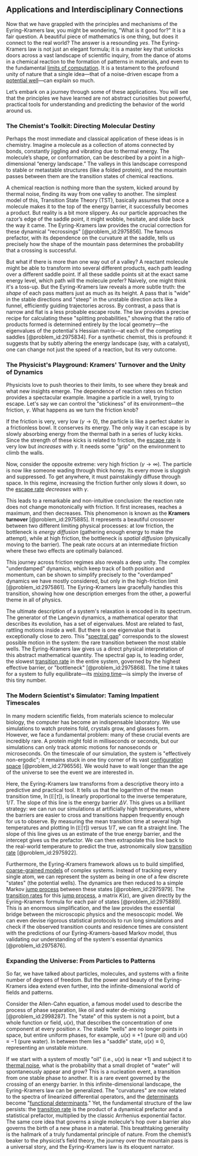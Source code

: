 ## Applications and Interdisciplinary Connections

Now that we have grappled with the principles and mechanisms of the Eyring-Kramers law, you might be wondering, "What is it good for?" It is a fair question. A beautiful piece of mathematics is one thing, but does it connect to the real world? The answer is a resounding *yes*. The Eyring-Kramers law is not just an elegant formula; it is a master key that unlocks doors across a vast landscape of scientific inquiry, from the dance of atoms in a chemical reaction to the formation of patterns in materials, and even to the fundamental [limits of computation](@article_id:137715). It is a testament to the profound unity of nature that a single idea—that of a noise-driven escape from a [potential well](@article_id:151646)—can explain so much.

Let’s embark on a journey through some of these applications. You will see that the principles we have learned are not abstract curiosities but powerful, practical tools for understanding and predicting the behavior of the world around us.

### The Chemist's Toolkit: Directing Molecular Destiny

Perhaps the most immediate and classical application of these ideas is in chemistry. Imagine a molecule as a collection of atoms connected by bonds, constantly jiggling and vibrating due to thermal energy. The molecule’s shape, or conformation, can be described by a point in a high-dimensional “energy landscape.” The valleys in this landscape correspond to stable or metastable structures (like a folded protein), and the mountain passes between them are the transition states of chemical reactions.

A chemical reaction is nothing more than the system, kicked around by thermal noise, finding its way from one valley to another. The simplest model of this, Transition State Theory (TST), basically assumes that once a molecule makes it to the top of the energy barrier, it successfully becomes a product. But reality is a bit more slippery. As our particle approaches the razor’s edge of the saddle point, it might wobble, hesitate, and slide back the way it came. The Eyring-Kramers law provides the crucial correction for these dynamical "recrossings" [@problem_id:2975856]. The famous prefactor, with its dependence on the curvature at the saddle, tells us precisely how the shape of the mountain pass determines the probability that a crossing is successful.

But what if there is more than one way out of a valley? A reactant molecule might be able to transform into several different products, each path leading over a different saddle point. If all these saddle points sit at the exact same energy level, which path will the molecule prefer? Naively, one might think it's a toss-up. But the Eyring-Kramers law reveals a more subtle truth: the *shape* of each pass matters just as much as its height. A pass that is "wide" in the stable directions and "steep" in the unstable direction acts like a funnel, efficiently guiding trajectories across. By contrast, a pass that is narrow and flat is a less probable escape route. The law provides a precise recipe for calculating these "splitting probabilities," showing that the ratio of products formed is determined entirely by the local geometry—the eigenvalues of the potential's Hessian matrix—at each of the competing saddles [@problem_id:2975834]. For a synthetic chemist, this is profound: it suggests that by subtly altering the energy landscape (say, with a catalyst), one can change not just the speed of a reaction, but its very outcome.

### The Physicist's Playground: Kramers' Turnover and the Unity of Dynamics

Physicists love to push theories to their limits, to see where they break and what new insights emerge. The dependence of reaction rates on friction provides a spectacular example. Imagine a particle in a well, trying to escape. Let's say we can control the "stickiness" of its environment—the friction, $\gamma$. What happens as we turn the friction knob?

If the friction is very, very low ($\gamma \to 0$), the particle is like a perfect skater in a frictionless bowl. It conserves its energy. The only way it can escape is by slowly absorbing energy from the thermal bath in a series of lucky kicks. Since the strength of these kicks is related to friction, the [escape rate](@article_id:199324) is very low but *increases* with $\gamma$. It needs some "grip" on the environment to climb the walls.

Now, consider the opposite extreme: very high friction ($\gamma \to \infty$). The particle is now like someone wading through thick honey. Its every move is sluggish and suppressed. To get anywhere, it must painstakingly diffuse through space. In this regime, increasing the friction further only slows it down, so the [escape rate](@article_id:199324) *decreases* with $\gamma$.

This leads to a remarkable and non-intuitive conclusion: the reaction rate does not change monotonically with friction. It first increases, reaches a maximum, and then decreases. This phenomenon is known as the **Kramers turnover** [@problem_id:2975885]. It represents a beautiful crossover between two different limiting physical processes: at low friction, the bottleneck is *energy diffusion* (gathering enough energy to make the attempt), while at high friction, the bottleneck is *spatial diffusion* (physically moving to the barrier). The peak rate occurs at an intermediate friction where these two effects are optimally balanced.

This journey across friction regimes also reveals a deep unity. The complex "underdamped" dynamics, which keep track of both position and momentum, can be shown to simplify precisely to the "overdamped" dynamics we have mostly considered, but only in the high-friction limit [@problem_id:2975861]. The Eyring-Kramers law gracefully handles this transition, showing how one description emerges from the other, a powerful theme in all of physics.

The ultimate description of a system's relaxation is encoded in its spectrum. The generator of the Langevin dynamics, a mathematical operator that describes its evolution, has a set of eigenvalues. Most are related to fast, rattling motions inside a well. But there is one eigenvalue that is exceptionally close to zero. This "[spectral gap](@article_id:144383)" corresponds to the slowest possible motion in the system: the rare transition between the most stable wells. The Eyring-Kramers law gives us a direct physical interpretation of this abstract mathematical quantity. The spectral gap is, to leading order, the slowest [transition rate](@article_id:261890) in the entire system, governed by the highest effective barrier, or "bottleneck" [@problem_id:2975868]. The time it takes for a system to fully equilibrate—its [mixing time](@article_id:261880)—is simply the inverse of this tiny number.

### The Modern Scientist's Simulator: Taming Impatient Timescales

In many modern scientific fields, from materials science to molecular biology, the computer has become an indispensable laboratory. We use simulations to watch proteins fold, crystals grow, and glasses form. However, we face a fundamental problem: many of these crucial events are incredibly rare. A protein might fold in milliseconds or seconds, but our simulations can only track atomic motions for nanoseconds or microseconds. On the timescale of our simulation, the system is "effectively non-ergodic"; it remains stuck in one tiny corner of its vast [configuration space](@article_id:149037) [@problem_id:2796556]. We would have to wait longer than the age of the universe to see the event we are interested in.

Here, the Eyring-Kramers law transforms from a descriptive theory into a predictive and practical tool. It tells us that the logarithm of the mean transition time, $\ln(\mathbb{E}[\tau])$, is linearly proportional to the inverse temperature, $1/T$. The slope of this line is the energy barrier $\Delta V$. This gives us a brilliant strategy: we can run our simulations at artificially high temperatures, where the barriers are easier to cross and transitions happen frequently enough for us to observe. By measuring the mean transition time at several high temperatures and plotting $\ln(\mathbb{E}[\tau])$ versus $1/T$, we can fit a straight line. The slope of this line gives us an estimate of the true energy barrier, and the intercept gives us the prefactor. We can then extrapolate this line back to the real-world temperature to predict the true, astronomically slow [transition rate](@article_id:261890) [@problem_id:2975922].

Furthermore, the Eyring-Kramers framework allows us to build simplified, [coarse-grained models](@article_id:636180) of complex systems. Instead of tracking every single atom, we can represent the system as being in one of a few discrete "states" (the potential wells). The dynamics are then reduced to a simple Markov [jump process](@article_id:200979) between these states [@problem_id:2975979]. The [transition rates](@article_id:161087) for this [jump process](@article_id:200979), a matrix $K(\varepsilon)$, are given directly by the Eyring-Kramers formula for each pair of states [@problem_id:2975889]. This is an enormous simplification, and the law provides the essential bridge between the microscopic physics and the mesoscopic model. We can even devise rigorous statistical protocols to run long simulations and check if the observed transition counts and residence times are consistent with the predictions of our Eyring-Kramers-based Markov model, thus validating our understanding of the system's essential dynamics [@problem_id:2975876].

### Expanding the Universe: From Particles to Patterns

So far, we have talked about particles, molecules, and systems with a finite number of degrees of freedom. But the power and beauty of the Eyring-Kramers idea extend even further, into the infinite-dimensional world of fields and patterns.

Consider the Allen-Cahn equation, a famous model used to describe the process of phase separation, like oil and water de-mixing [@problem_id:2998287]. The "state" of this system is not a point, but a whole function or field, $u(x)$, that describes the concentration of one component at every position $x$. The stable "wells" are no longer points in space, but entire uniform phases, for example, $u(x) \equiv +1$ (pure oil) and $u(x) \equiv -1$ (pure water). In between them lies a "saddle" state, $u(x) \equiv 0$, representing an unstable mixture.

If we start with a system of mostly "oil" (i.e., $u(x)$ is near $+1$) and subject it to [thermal noise](@article_id:138699), what is the probability that a small droplet of "water" will spontaneously appear and grow? This is a nucleation event, a transition from one stable phase to another. It is a rare event governed by the crossing of an energy barrier. In this infinite-dimensional landscape, the Eyring-Kramers law can be generalized. The "curvatures" are now related to the spectra of linearized differential operators, and the [determinants](@article_id:276099) become "[functional determinants](@article_id:189551)." Yet, the fundamental structure of the law persists: the [transition rate](@article_id:261890) is the product of a dynamical prefactor and a statistical prefactor, multiplied by the classic Arrhenius exponential factor. The same core idea that governs a single molecule's hop over a barrier also governs the birth of a new phase in a material. This breathtaking generality is the hallmark of a truly fundamental principle of nature. From the chemist’s beaker to the physicist’s field theory, the journey over the mountain pass is a universal story, and the Eyring-Kramers law is its eloquent narrator.